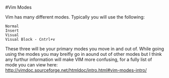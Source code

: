 #Vim Modes

Vim has many different modes. Typically you will use the following:

```
Normal 
Insert
Visual
Visual Block - Cntrl+v
```

These three will be your primary modes you move in and out of.
While going using the modes you may breifly go in aound out of other modes but I think any furthur information will make VIM more confusing,
for a fully list of mode you can view here: http://vimdoc.sourceforge.net/htmldoc/intro.html#vim-modes-intro/
